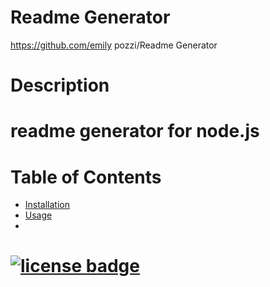 
# Readme Generator
https://github.com/emily pozzi/Readme Generator
# Description
# readme generator for node.js
# Table of Contents
* [Installation](#installation)
* [Usage](#usage)
* 
# [![license badge](https://img.shields.io/badge/license-MIT-brightgreen)](https://opensource.org/licenses/MIT)

  